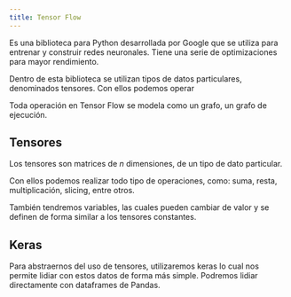 ```yaml
---
title: Tensor Flow
---
```


Es una biblioteca para Python desarrollada por Google que se utiliza para entrenar y construir redes neuronales. Tiene una serie de optimizaciones para mayor rendimiento.

Dentro de esta biblioteca se utilizan tipos de datos particulares, denominados tensores. Con ellos podemos operar

Toda operación en Tensor Flow se modela como un grafo, un grafo de ejecución.

## Tensores

Los tensores son matrices de $n$ dimensiones, de un tipo de dato particular.

Con ellos podemos realizar todo tipo de operaciones, como: suma, resta, multiplicación, slicing, entre otros.

También tendremos variables, las cuales pueden cambiar de valor y se definen de forma similar a los tensores constantes.

## Keras

Para abstraernos del uso de tensores, utilizaremos keras lo cual nos permite lidiar con estos datos de forma más simple. Podremos lidiar directamente con dataframes de Pandas.
